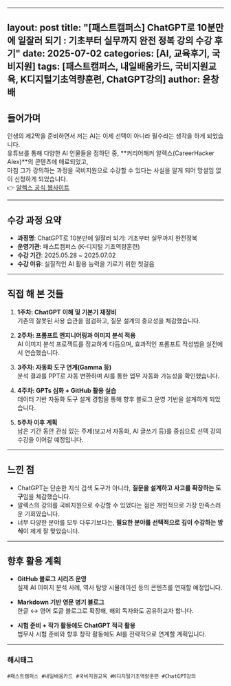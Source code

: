 
---
layout: post
title: "[패스트캠퍼스] ChatGPT로 10분만에 일잘러 되기 : 기초부터 실무까지 완전 정복 강의 수강 후기"
date: 2025-07-02
categories: [AI, 교육후기, 국비지원]
tags: [패스트캠퍼스, 내일배움카드, 국비지원교육, K디지털기초역량훈련, ChatGPT강의]
author: 윤창배
---

## 들어가며

인생의 제2막을 준비하면서 저는 AI는 이제 선택이 아니라 필수라는 생각을 하게 되었습니다.  
유튜브를 통해 다양한 AI 인물들을 접하던 중, **커리어해커 알렉스(CareerHacker Alex)**의 콘텐츠에 매료되었고,  
마침 그가 강의하는 과정을 국비지원으로 수강할 수 있다는 사실을 알게 되어 망설임 없이 신청하게 되었습니다.  
👉 [알렉스 공식 웹사이트](https://www.careerhackeralex.com)

---

## 수강 과정 요약

- **과정명**: ChatGPT로 10분만에 일잘러 되기: 기초부터 실무까지 완전정복  
- **운영기관**: 패스트캠퍼스 (K-디지털 기초역량훈련)  
- **수강 기간**: 2025.05.28 ~ 2025.07.02  
- **수강 이유**: 실질적인 AI 활용 능력을 기르기 위한 첫걸음

---

## 직접 해 본 것들

1. **1주차: ChatGPT 이해 및 기본기 재정비**  
   기존의 잘못된 사용 습관을 점검하고, 질문 설계의 중요성을 체감했습니다.

2. **2주차: 프롬프트 엔지니어링과 이미지 분석 적용**  
   AI 이미지 분석 프로젝트를 정교하게 다듬으며, 효과적인 프롬프트 작성법을 실전에서 연습했습니다.

3. **3주차: 자동화 도구 연계(Gamma 등)**  
   분석 결과를 PPT로 자동 변환하며 AI를 통한 업무 자동화 가능성을 확인했습니다.

4. **4주차: GPTs 심화 + GitHub 활용 실습**  
   데이터 기반 자동화 도구 설계 경험을 통해 향후 블로그 운영 기반을 설계하게 되었습니다.

5. **5주차 이후 계획**  
   남은 기간 동안 관심 있는 주제(보고서 자동화, AI 글쓰기 등)를 중심으로 선택 강의 수강을 이어갈 예정입니다.

---

## 느낀 점

- ChatGPT는 단순한 지식 검색 도구가 아니라, **질문을 설계하고 사고를 확장하는 도구**임을 체감했습니다.  
- 알렉스의 강의를 국비지원으로 수강할 수 있었다는 점은 개인적으로 가장 만족스러운 기회였습니다.  
- 너무 다양한 분야를 모두 다루기보다는, **필요한 분야를 선택적으로 깊이 수강하는 방식**이 제게 잘 맞았습니다.

---

## 향후 활용 계획

- **GitHub 블로그 시리즈 운영**  
  실제 AI 이미지 분석 사례, 역사 탐방 시뮬레이션 등의 콘텐츠를 연재할 예정입니다.

- **Markdown 기반 영문 병기 블로그**  
  한글 ↔ 영어 토글 블로그로 확장해, 해외 독자와도 공유하고자 합니다.

- **시험 준비 + 작가 활동에도 ChatGPT 적극 활용**  
  법무사 시험 준비와 향후 창작 활동에도 AI를 전략적으로 연계할 계획입니다.

---

### 해시태그  
`#패스트캠퍼스 #내일배움카드 #국비지원교육 #K디지털기초역량훈련 #ChatGPT강의`
